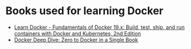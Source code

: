 # Books used for learning Docker

* [Learn Docker - Fundamentals of Docker 19.x: Build, test, ship, and run containers with Docker and Kubernetes, 2nd Edition](https://www.amazon.com/Learn-Docker-Fundamentals-containers-Kubernetes-ebook-dp-B084X8GYB9/dp/B084X8GYB9/)
* [Docker Deep Dive: Zero to Docker in a Single Book](https://www.amazon.com/Docker-Deep-Dive-Nigel-Poulton-ebook/dp/B01LXWQUFF)
